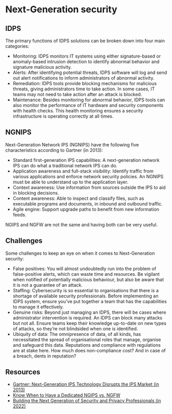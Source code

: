 # Next-Generation security

## IDPS

The primary functions of IDPS solutions can be broken down into four main categories:

* Monitoring: IDPS monitors IT systems using either signature-based or anomaly-based intrusion detection to identify 
abnormal behavior and signature malicious activity.
* Alerts: After identifying potential threats, IDPS software will log and send out alert notifications to inform 
administrators of abnormal activity.
* Remediation: IDPS tools provide blocking mechanisms for malicious threats, giving administrators time to take 
action. In some cases, IT teams may not need to take action after an attack is blocked.
* Maintenance: Besides monitoring for abnormal behavior, IDPS tools can also monitor the performance of IT hardware 
and security components with health checks. This health monitoring ensures a security infrastructure is operating 
correctly at all times.

## NGNIPS

Next-Generation Network IPS (NGNIPS) have the following five characteristics according to Gartner (in 2013):

* Standard first-generation IPS capabilities: A next-generation network IPS can do what a traditional network IPS can do.
* Application awareness and full-stack visibility: Identify traffic from various applications and enforce network 
security policies. An NGNIPS must be able to understand up to the application layer.
* Context awareness: Use information from sources outside the IPS to aid in blocking decisions.
* Content awareness: Able to inspect and classify files, such as executable programs and documents, in inbound and 
outbound traffic.
* Agile engine: Support upgrade paths to benefit from new information feeds.

NGIPS and NGFW are not the same and having both can be very useful.

## Challenges

Some challenges to keep an eye on when it comes to Next-Generation security:

* False positives: You will almost undoubtedly run into the problem of false-positive alerts, which can waste time 
and resources. Be vigilant when notified of potentially malicious behaviour, but also be aware that it is not a 
guarantee of an attack.
* Staffing: Cybersecurity is so essential to organisations that there is a shortage of available security 
professionals. Before implementing an IDPS system, ensure you’ve put together a team that has the capabilities to 
manage it effectively.
* Genuine risks: Beyond just managing an IDPS, there will be cases where administrator intervention is required. 
An IDPS can block many attacks but not all. Ensure teams keep their knowledge up-to-date on new types of attacks, 
so they’re not blindsided when one is identified.
* Ubiquity of data: The omnipresence of data, of all kinds, has necessitated the spread of organisational roles that 
manage, organise and safeguard this data. Reputations and compliance with regulations are at stake here. How much 
does non-compliance cost? And in case of a breach, dents in reputation?

## Resources

* [Gartner: Next-Generation IPS Technology Disrupts the IPS Market (in 2013)](https://www.gartner.com/en/documents/2390317)
* [Know When to Have a Dedicated NGIPS vs. NGFW](https://blogs.cisco.com/security/know-when-to-have-a-dedicated-ngips-vs-ngfw)
* [Building the Next Generation of Security and Privacy Professionals (in 2022)](https://blog.isc2.org/isc2_blog/2022/11/building-the-next-generation-of-security-and-privacy-professionals.html)